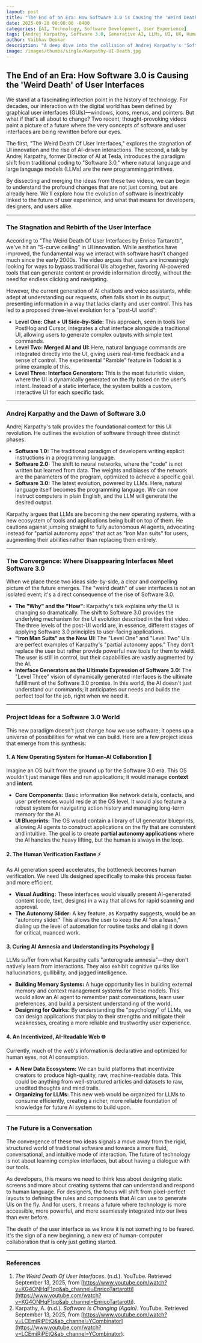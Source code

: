 ```yaml
---
layout: post
title: "The End of an Era: How Software 3.0 is Causing the 'Weird Death' of User Interfaces"
date: 2025-09-20 00:00:00 -0400
categories: [AI, Technology, Software Development, User Experience]
tags: [Andrej Karpathy, Software 3.0, Generative AI, LLMs, UI, UX, Human-Computer Interaction, Future of Technology]
author: Vaibhav Deokar
description: "A deep dive into the collision of Andrej Karpathy's 'Software 3.0' and the impending 'death' of traditional user interfaces, exploring what this means for the future of how we interact with technology."
image: /images/thumbs/single/Karpathy-UI-Death.jpg
---
```


## The End of an Era: How Software 3.0 is Causing the 'Weird Death' of User Interfaces

We stand at a fascinating inflection point in the history of technology. For decades, our interaction with the digital world has been defined by graphical user interfaces (GUIs)—windows, icons, menus, and pointers. But what if that's all about to change? Two recent, thought-provoking videos paint a picture of a future where the very concepts of software and user interfaces are being rewritten before our eyes.

The first, "The Weird Death Of User Interfaces," explores the stagnation of UI innovation and the rise of AI-driven interactions. The second, a talk by Andrej Karpathy, former Director of AI at Tesla, introduces the paradigm shift from traditional coding to "Software 3.0," where natural language and large language models (LLMs) are the new programming primitives.

By dissecting and merging the ideas from these two videos, we can begin to understand the profound changes that are not just coming, but are already here. We'll explore how the evolution of software is inextricably linked to the future of user experience, and what that means for developers, designers, and users alike.

---

### The Stagnation and Rebirth of the User Interface

According to "The Weird Death Of User Interfaces by Enrico Tartarotti", we've hit an "S-curve ceiling" in UI innovation. While aesthetics have improved, the fundamental way we interact with software hasn't changed much since the early 2000s. The video argues that users are increasingly looking for ways to bypass traditional UIs altogether, favoring AI-powered tools that can generate content or provide information directly, without the need for endless clicking and navigating.

However, the current generation of AI chatbots and voice assistants, while adept at understanding our requests, often falls short in its output, presenting information in a way that lacks clarity and user control. This has led to a proposed three-level evolution for a "post-UI world":

* **Level One: Chat + UI Side-by-Side:** This approach, seen in tools like PostHog and Cursor, integrates a chat interface alongside a traditional UI, allowing users to generate complex outputs with simple text commands.
* **Level Two: Merged AI and UI:** Here, natural language commands are integrated directly into the UI, giving users real-time feedback and a sense of control. The experimental "Ramble" feature in Todoist is a prime example of this.
* **Level Three: Interface Generators:** This is the most futuristic vision, where the UI is dynamically generated on the fly based on the user's intent. Instead of a static interface, the system builds a custom, interactive UI for each specific task.

---

### Andrej Karpathy and the Dawn of Software 3.0

Andrej Karpathy's talk provides the foundational context for this UI revolution. He outlines the evolution of software through three distinct phases:

* **Software 1.0:** The traditional paradigm of developers writing explicit instructions in a programming language.
* **Software 2.0:** The shift to neural networks, where the "code" is not written but learned from data. The weights and biases of the network are the parameters of the program, optimized to achieve a specific goal.
* **Software 3.0:** The latest evolution, powered by LLMs. Here, natural language itself becomes the programming language. We can now instruct computers in plain English, and the LLM will generate the desired output.

Karpathy argues that LLMs are becoming the new operating systems, with a new ecosystem of tools and applications being built on top of them. He cautions against jumping straight to fully autonomous AI agents, advocating instead for "partial autonomy apps" that act as "Iron Man suits" for users, augmenting their abilities rather than replacing them entirely.

---

### The Convergence: Where Disappearing Interfaces Meet Software 3.0

When we place these two ideas side-by-side, a clear and compelling picture of the future emerges. The "weird death" of user interfaces is not an isolated event; it's a direct consequence of the rise of Software 3.0.

* **The "Why" and the "How":** Karpathy's talk explains *why* the UI is changing so dramatically. The shift to Software 3.0 provides the underlying mechanism for the UI evolution described in the first video. The three levels of the post-UI world are, in essence, different stages of applying Software 3.0 principles to user-facing applications.
* **"Iron Man Suits" as the New UI:** The "Level One" and "Level Two" UIs are perfect examples of Karpathy's "partial autonomy apps." They don't replace the user but rather provide powerful new tools for them to wield. The user is still in control, but their capabilities are vastly augmented by the AI.
* **Interface Generators as the Ultimate Expression of Software 3.0:** The "Level Three" vision of dynamically generated interfaces is the ultimate fulfillment of the Software 3.0 promise. In this world, the AI doesn't just understand our commands; it anticipates our needs and builds the perfect tool for the job, right when we need it.

---

### Project Ideas for a Software 3.0 World

This new paradigm doesn't just change how we use software; it opens up a universe of possibilities for what we can build. Here are a few project ideas that emerge from this synthesis:

#### 1. A New Operating System for Human-AI Collaboration 🧠

Imagine an OS built from the ground up for the Software 3.0 era. This OS wouldn't just manage files and run applications; it would manage **context** and **intent**.

* **Core Components:** Basic information like network details, contacts, and user preferences would reside at the OS level. It would also feature a robust system for navigating action history and managing long-term memory for the AI.
* **UI Blueprints:** The OS would contain a library of UI generator blueprints, allowing AI agents to construct applications on the fly that are consistent and intuitive. The goal is to create **partial autonomy applications** where the AI handles the heavy lifting, but the human is always in the loop.

#### 2. The Human Verification Fastlane ⚡

As AI generation speed accelerates, the bottleneck becomes human verification. We need UIs designed specifically to make this process faster and more efficient.

* **Visual Auditing:** These interfaces would visually present AI-generated content (code, text, designs) in a way that allows for rapid scanning and approval.
* **The Autonomy Slider:** A key feature, as Karpathy suggests, would be an "autonomy slider." This allows the user to keep the AI "on a leash," dialing up the level of automation for routine tasks and dialing it down for critical, nuanced work.

#### 3. Curing AI Amnesia and Understanding its Psychology 🧩

LLMs suffer from what Karpathy calls "anterograde amnesia"—they don't natively learn from interactions. They also exhibit cognitive quirks like hallucinations, gullibility, and jagged intelligence.

* **Building Memory Systems:** A huge opportunity lies in building external memory and context management systems for these models. This would allow an AI agent to remember past conversations, learn user preferences, and build a persistent understanding of the world.
* **Designing for Quirks:** By understanding the "psychology" of LLMs, we can design applications that play to their strengths and mitigate their weaknesses, creating a more reliable and trustworthy user experience.

#### 4. An Incentivized, AI-Readable Web 🌐

Currently, much of the web's information is declarative and optimized for human eyes, not AI consumption.

* **A New Data Ecosystem:** We can build platforms that incentivize creators to produce high-quality, raw, machine-readable data. This could be anything from well-structured articles and datasets to raw, unedited thoughts and mind trails.
* **Organizing for LLMs:** This new web would be organized for LLMs to consume efficiently, creating a richer, more reliable foundation of knowledge for future AI systems to build upon.

---

### The Future is a Conversation

The convergence of these two ideas signals a move away from the rigid, structured world of traditional software and towards a more fluid, conversational, and intuitive mode of interaction. The future of technology is not about learning complex interfaces, but about having a dialogue with our tools.

As developers, this means we need to think less about designing static screens and more about creating systems that can understand and respond to human language. For designers, the focus will shift from pixel-perfect layouts to defining the rules and components that AI can use to generate UIs on the fly. And for users, it means a future where technology is more accessible, more powerful, and more seamlessly integrated into our lives than ever before.

The death of the user interface as we know it is not something to be feared. It's the sign of a new beginning, a new era of human-computer collaboration that is only just getting started.

---

### References

1.  *The Weird Death Of User Interfaces*. (n.d.). YouTube. Retrieved September 13, 2025, from [https://www.youtube.com/watch?v=KG4ONHqF1qg&ab_channel=EnricoTartarotti](https://www.youtube.com/watch?v=KG4ONHqF1qg&ab_channel=EnricoTartarotti).
2.  Karpathy, A. (n.d.). *Software Is Changing (Again)*. YouTube. Retrieved September 13, 2025, from [https://www.youtube.com/watch?v=LCEmiRjPEtQ&ab_channel=YCombinator](https://www.youtube.com/watch?v=LCEmiRjPEtQ&ab_channel=YCombinator).
